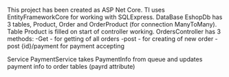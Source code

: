 This project has been created as ASP Net Core.
TI uses EntityFrameworkCore for working with SQLExpress.
DataBase EshopDb has 3 tables, Product, Order and OrderProduct (for connection ManyToMany). Table Product is filled on start of controller working.
OrdersController has 3 methods:
-Get - for getting of all orders
-post - for creating of new order
-post {id}/payment for payment accepting

Service PaymentService takes PaymentInfo from queue and updates payment info to order tables (payrd attribute)
